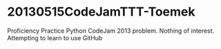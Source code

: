 20130515CodeJamTTT-Toemek
=========================

Proficiency Practice Python CodeJam 2013 problem.  Nothing of interest. Attempting to learn to use GitHub

